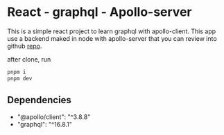 # React - graphql - Apollo-server

This is a simple react project to learn graphql with apollo-client. This app use a backend maked in node with apollo-server that you can review into github [repo](https://github.com/lumusitech/backend-node-graphql-apollo-server).

after clone, run

```sh
pnpm i
pnpm dev
```

## Dependencies

- "@apollo/client": "^3.8.8"
- "graphql": "^16.8.1"
